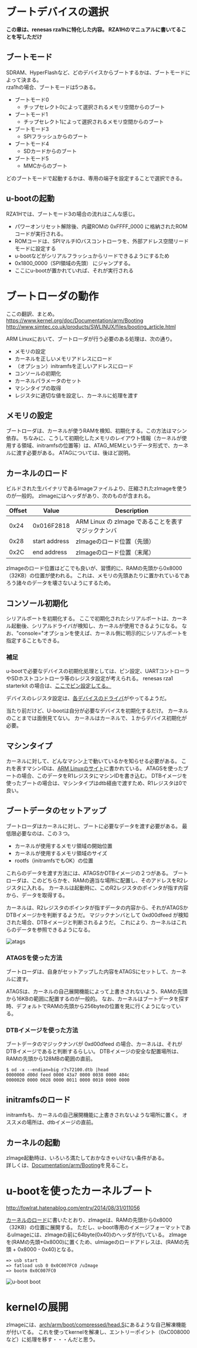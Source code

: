 # ブートデバイスの選択
**この章は、renesas rza1hに特化した内容。
RZA1Hのマニュアルに書いてることを写しただけ**

## ブートモード

SDRAM、HyperFlashなど、どのデバイスからブートするかは、ブートモードによって決まる。  
rza1hの場合、ブートモードは5つある。
* ブートモード0
  * チップセレクト0によって選択されるメモリ空間からのブート
* ブートモード1
  * チップセレクト1によって選択されるメモリ空間からのブート
* ブートモード3
  * SPIフラッシュからのブート
* ブートモード4
  * SDカードからのブート
* ブートモード5
  * MMCからのブート
  
どのブートモードで起動するかは、専用の端子を設定することで選択できる。

## u-bootの起動
RZA1Hでは、ブートモード3の場合の流れはこんな感じ。

* パワーオンリセット解除後、内蔵ROMの 0xFFFF_0000 に格納されたROMコードが実行される。
* ROMコードは、SPIマルチIOバスコントローラを、外部アドレス空間リードモードに設定する
 * u-bootなどがシリアルフラッシュからリードできるようにするため
* 0x1800_0000（SPI領域の先頭） にジャンプする。
 * ここにu-bootが置かれていれば、それが実行される


# ブートローダの動作
ここの翻訳、まとめ。  
https://www.kernel.org/doc/Documentation/arm/Booting  
http://www.simtec.co.uk/products/SWLINUX/files/booting_article.html  

ARM Linuxにおいて、ブートローダが行う必要のある処理は、次の通り。
* メモリの設定
* カーネルを正しいメモリアドレスにロード
* （オプション）initramfsを正しいアドレスにロード
* コンソールの初期化
* カーネルパラメータのセット
* マシンタイプの取得
* レジスタに適切な値を設定し、カーネルに処理を渡す

## メモリの設定
ブートローダは、カーネルが使うRAMを検知、初期化する。この方法はマシン依存。
ちなみに、こうして初期化したメモリのレイアウト情報（カーネルが使用する領域、initramfsの位置等）は、ATAG_MEMというデータ形式で、カーネルに渡す必要がある。
ATAGについては、後ほど説明。

## カーネルのロード
ビルドされた生バイナリであるImageファイルより、圧縮されたzImageを使うのが一般的。
zImageにはヘッダがあり、次のものが含まれる。  

| Offset | Value | Description |
| ---- | ---- | ---- |
| 0x24 | 0x016F2818 | ARM Linux の zImage であることを表すマジックナンバ |
| 0x28 | start address | zImageのロード位置（先頭） |
| 0x2C | end address | zImageのロード位置（末尾） |

zImageのロード位置はどこでも良いが、習慣的に、RAMの先頭から0x8000（32KB）の位置が使われる。
これは、メモリの先頭あたりに置かれているであろう諸々のデータを壊さないようにするため。

## コンソール初期化
シリアルポートを初期化する。
ここで初期化されたシリアルポートは、カーネル起動後、シリアルドライバが検知し、カーネルが使用できるようになる。
なお、"console="オプションを使えば、カーネル側に明示的にシリアルポートを指定することもできる。

### 補足
u-bootで必要なデバイスの初期化処理としては、ピン設定、UARTコントローラやSDホストコントローラ等のレジスタ設定が考えられる。
renesas rza1 starterkit の場合は、[ここでピン設定してる。](https://github.com/renesas-rz/rza_u-boot-2015.01/blob/4c0392eef0e602768b279d7bd256ae8229476cfc/board/renesas/rskrza1/rskrza1.c#L208)

デバイスのレジスタ設定は、[各デバイスのドライバ](https://github.com/renesas-rz/rza_u-boot-2015.01/tree/2015.01-rskrza1/drivers)がやってるようだ。  

当たり前だけど、U-bootは自分が必要なデバイスを初期化するだけ。
カーネルのことまでは面倒見てない。
カーネルはカーネルで、１からデバイス初期化が必要。

## マシンタイプ
カーネルに対して、どんなマシン上で動いているかを知らせる必要がある。
これを表すマシンIDは、[ARM Linuxのサイト](http://www.arm.linux.org.uk/developer/machines/)に書かれている。
ATAGSを使ったブートの場合、このデータをR1レジスタにマシンIDを書き込む。
DTBイメージを使ったブートの場合は、マシンタイプはdtb経由で渡すため、R1レジスタは0で良い。

## ブートデータのセットアップ
ブートローダはカーネルに対し、ブートに必要なデータを渡す必要がある。
最低限必要なのは、この３つ。
* カーネルが使用するメモリ領域の開始位置
* カーネルが使用するメモリ領域のサイズ
* rootfs（initramfsでもOK）の位置

これらのデータを渡す方法には、ATAGSかDTBイメージの２つがある。
ブートローダは、このどちらかを、RAMの適当な場所に配置し、そのアドレスをR2レジスタに入れる。
カーネルは起動時に、このR2レジスタのポインタが指す内容から、データを取得する。

カーネルは、R2レジスタのポインタが指すデータの内容から、それがATAGSかDTBイメージかを判断するようだ。
マジックナンバとして 0xd00dfeed が検知された場合、DTBイメージと判断されるようだ。
これにより、カーネルはこれらのデータを参照できるようになる。

![atags](https://github.com/mozomozo101/kernel_docs/blob/master/images/IMG_1141.jpg)

### ATAGSを使った方法
ブートローダは、自身がセットアップした内容をATAGSにセットして、カーネルに渡す。

ATAGSは、カーネルの自己展開機能によって上書きされないよう、RAMの先頭から16KBの範囲に配置するのが一般的。
なお、カーネルはブートデータを探す時、デフォルトでRAMの先頭から256byteの位置を見に行くようになっている。


### DTBイメージを使った方法
ブートデータのマジックナンバが 0xd00dfeed の場合、カーネルは、それがDTBイメージであると判断するらしい。
DTBイメージの安全な配置場所は、RAMの先頭から128MBの範囲の直前。

```
$ od -x --endian=big r7s72100.dtb |head
0000000 d00d feed 0000 43a7 0000 0038 0000 404c
0000020 0000 0028 0000 0011 0000 0010 0000 0000
```

## initramfsのロード
initramfsも、カーネルの自己展開機能に上書きされないような場所に置く。
オススメの場所は、dtbイメージの直前。

## カーネルの起動
zImage起動時は、いろいろ満たしておかなきゃいけない条件がある。  
詳しくは、[Documentation/arm/Booting](https://www.kernel.org/doc/Documentation/arm/Booting)を見ること。



# u-bootを使ったカーネルブート
http://fowlrat.hatenablog.com/entry/2014/08/31/011056

[カーネルのロード](#カーネルのロード)に書いたとおり、zImageは、RAMの先頭から0x8000（32KB）の位置に展開する。
ただし、u-boot専用のイメージフォーマットであるuImageには、zImageの前に64byte(0x40)のヘッダが付いている。
zImageを(RAMの先頭+0x8000)に置くため、uImiageのロードアドレスは、(RAMの先頭 + 0x8000 - 0x40)となる。

```
=> usb start
=> fatload usb 0 0x0C007FC0 /uImage
=> bootm 0x0C007FC0
```
![u-boot boot](https://github.com/mozomozo101/tech_memo/blob/master/images/IMG_1142.jpg)

# kernelの展開
zImageには、[arch/arm/boot/compressed/head.S](https://github.com/torvalds/linux/blob/master/arch/arm/boot/compressed/head.S)にあるような自己解凍機能が付いてる。
これを使ってkernelを解凍し、エントリーポイント（0xC008000など）に処理を移す・・・んだと思う。




